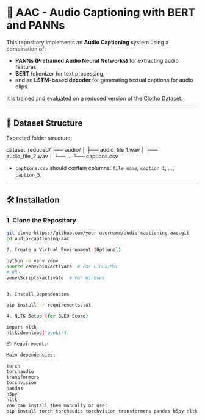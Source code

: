 # 🎵 AAC - Audio Captioning with BERT and PANNs

This repository implements an **Audio Captioning** system using a combination of:
- **PANNs (Pretrained Audio Neural Networks)** for extracting audio features,
- **BERT** tokenizer for text processing,
- and an **LSTM-based decoder** for generating textual captions for audio clips.

It is trained and evaluated on a reduced version of the [Clotho Dataset](https://zenodo.org/record/4783391).

---

## 📁 Dataset Structure

Expected folder structure:

dataset_reduced/ ├── audio/ │ ├── audio_file_1.wav │ ├── audio_file_2.wav │ └── ... └── captions.csv


- `captions.csv` should contain columns: `file_name`, `caption_1`, ..., `caption_5`.

---

## 🛠️ Installation

### 1. Clone the Repository
```bash
git clone https://github.com/your-username/audio-captioning-aac.git
cd audio-captioning-aac

2. Create a Virtual Environment (Optional)

python -m venv venv
source venv/bin/activate  # For Linux/Mac
# OR
venv\Scripts\activate  # For Windows


3. Install Dependencies

pip install -r requirements.txt

4. NLTK Setup (for BLEU Score)

import nltk
nltk.download('punkt')

📦 Requirements

Main dependencies:

torch
torchaudio
transformers
torchvision
pandas
h5py
nltk
You can install them manually or use:
pip install torch torchaudio torchvision transformers pandas h5py nltk
